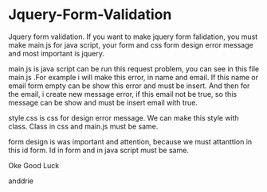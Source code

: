 Jquery-Form-Validation
======================

Jquery form validation.
If you want to make jquery form falidation, you must make main.js for java script, your form and css form design error message and most important is jquery.

main.js is java script can be run this request problem, you can see in this file main.js .For example i will make this error, in name and email. If this name or email form empty can be show this error and must be insert. And then for the email, i create new message error, if this email not be true, so this message can be show and must be insert email with true.

style.css is css for design error message. We can make this style with class. Class in css and main.js must be same.

form design is was important and attention, because we must attanttion in this id form. Id in form and in java script must be same.

Oke Good Luck


anddrie
